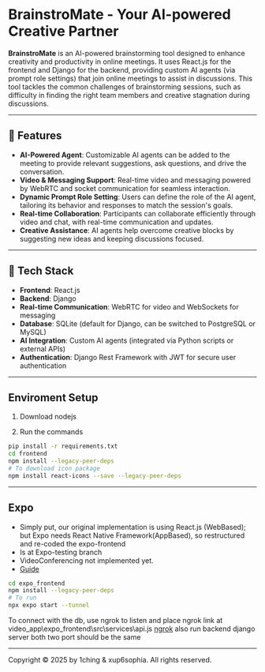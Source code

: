# BrainstroMate - Your AI-powered Creative Partner

**BrainstroMate** is an AI-powered brainstorming tool designed to enhance creativity and productivity in online meetings. It uses React.js for the frontend and Django for the backend, providing custom AI agents (via prompt role settings) that join online meetings to assist in discussions. This tool tackles the common challenges of brainstorming sessions, such as difficulty in finding the right team members and creative stagnation during discussions.

---

## 🚀 Features

- **AI-Powered Agent**: Customizable AI agents can be added to the meeting to provide relevant suggestions, ask questions, and drive the conversation.
- **Video & Messaging Support**: Real-time video and messaging powered by WebRTC and socket communication for seamless interaction.
- **Dynamic Prompt Role Setting**: Users can define the role of the AI agent, tailoring its behavior and responses to match the session's goals.
- **Real-time Collaboration**: Participants can collaborate efficiently through video and chat, with real-time communication and updates.
- **Creative Assistance**: AI agents help overcome creative blocks by suggesting new ideas and keeping discussions focused.

---

## 🧰 Tech Stack

- **Frontend**: React.js
- **Backend**: Django
- **Real-time Communication**: WebRTC for video and WebSockets for messaging
- **Database**: SQLite (default for Django, can be switched to PostgreSQL or MySQL)
- **AI Integration**: Custom AI agents (integrated via Python scripts or external APIs)
- **Authentication**: Django Rest Framework with JWT for secure user authentication

---

## Enviroment Setup
1. Download nodejs

2. Run the commands 
```bash
pip install -r requirements.txt
cd frontend
npm install --legacy-peer-deps
# To download icon package
npm install react-icons --save --legacy-peer-deps
```
---
## Expo
- Simply put, our original implementation is using React.js (WebBased); but Expo needs React Native Framework(AppBased), so restructured and re-coded the expo-frontend
- Is at Expo-testing branch 
- VideoConferencing not implemented yet.
- [Guide](https://docs.expo.dev/more/expo-cli/)
```bash
cd expo_frontend
npm install --legacy-peer-deps
# To run
npx expo start --tunnel
```
To connect with the db, use ngrok to listen
and place ngrok link at video_app\expo_frontend\src\services\api.js
[ngrok](https://dashboard.ngrok.com/get-started/setup/windows)
also run backend django server
both two port should be the same 


---
Copyright © 2025 by 1ching & xup6sophia. All rights reserved.
